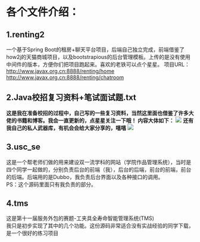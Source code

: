 # 各个文件介绍：
## 1.renting2
一个基于Spring Boot的租房+聊天平台项目，后端自己独立完成，前端借鉴了how2j的天猫商城项目，以及bootstrapious的后台管理模板。上传的是没有使用中间件的版本，方便你们把项目跑起来。喜欢的老铁可以点个星星。
项目URL：
http://www.javax.org.cn:8888/renting/home
http://www.javax.org.cn:8888/renting/chatroom

## 2.Java校招复习资料+笔试面试题.txt
**这是我在准备校招的过程中，自己写的一些复习资料，当然这里面也借鉴了许多大佬的书籍和博客。我会一直更新的，点星星关注一下哦！
内容大体如下：**
![](http://116.62.79.166:8080/github/youdao1.jpg)
**还有我自己的私人武器库，有机会会给大家分享的，嘻嘻**
![](http://116.62.79.166:8080/github/youdao2.jpg)

## 3.usc_se
这是一个帮老师们做的用来建设双一流学科的网站（学院作品管理系统），当时是四个同学一起做的，分别负责后台的前端（我），后台的后端，前台的前端，前台的后端。后端用的是Dubbo，我负责后台界面以及各种接口的调用。  
PS：这个源码里面只有我负责的部分。

## 4.tms
这是第十一届服务外包的赛题-工夹具全寿命智能管理系统(TMS)  
我只是初步实现了其中的几个功能。这份源码非常适合没有实战经验的同学下载，是一个很好的练习项目

